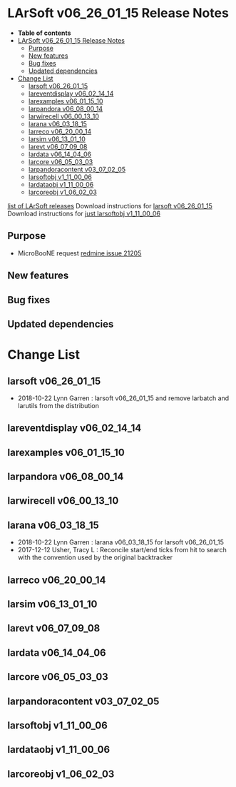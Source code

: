 LArSoft v06_26_01_15 Release Notes
=============================================================================

-   **Table of contents**
-   [LArSoft v06_26_01_15 Release Notes](#LArSoft-v06_26_01_15-Release-Notes)
    -   [Purpose](#Purpose)
    -   [New features](#New-features)
    -   [Bug fixes](#Bug-fixes)
    -   [Updated dependencies](#Updated-dependencies)
-   [Change List](#Change-List)
    -   [larsoft v06_26_01_15](#larsoft-v06_26_01_15)
    -   [lareventdisplay v06_02_14_14](#lareventdisplay-v06_02_14_14)
    -   [larexamples v06_01_15_10](#larexamples-v06_01_15_10)
    -   [larpandora v06_08_00_14](#larpandora-v06_08_00_14)
    -   [larwirecell v06_00_13_10](#larwirecell-v06_00_13_10)
    -   [larana v06_03_18_15](#larana-v06_03_18_15)
    -   [larreco v06_20_00_14](#larreco-v06_20_00_14)
    -   [larsim v06_13_01_10](#larsim-v06_13_01_10)
    -   [larevt v06_07_09_08](#larevt-v06_07_09_08)
    -   [lardata v06_14_04_06](#lardata-v06_14_04_06)
    -   [larcore v06_05_03_03](#larcore-v06_05_03_03)
    -   [larpandoracontent v03_07_02_05](#larpandoracontent-v03_07_02_05)
    -   [larsoftobj v1_11_00_06](#larsoftobj-v1_11_00_06)
    -   [lardataobj v1_11_00_06](#lardataobj-v1_11_00_06)
    -   [larcoreobj v1_06_02_03](#larcoreobj-v1_06_02_03)

[list of LArSoft releases](LArSoft_release_list)
Download instructions for [larsoft v06_26_01_15](http://scisoft.fnal.gov/scisoft/bundles/larsoft/v06_26_01_15/larsoft-v06_26_01_15.html)
Download instructions for [just larsoftobj v1_11_00_06](http://scisoft.fnal.gov/scisoft/bundles/larsoftobj/v1_11_00_06/larsoftobj-v1_11_00_06.html)

Purpose
--------------------

-   MicroBooNE request [redmine issue 21205](https://cdcvs.fnal.gov/redmine/issues/21205)

New features
------------------------------

Bug fixes
------------------------

Updated dependencies
----------------------------------------------

Change List
============================

larsoft v06_26_01_15
-------------------------------------------------

-   2018-10-22 Lynn Garren : larsoft v06_26_01_15 and remove larbatch and larutils from the distribution

lareventdisplay v06_02_14_14
-----------------------------------------------------------------

larexamples v06_01_15_10
---------------------------------------------------------

larpandora v06_08_00_14
-------------------------------------------------------

larwirecell v06_00_13_10
---------------------------------------------------------

larana v06_03_18_15
-----------------------------------------------

-   2018-10-22 Lynn Garren : larana v06_03_18_15 for larsoft v06_26_01_15
-   2017-12-12 Usher, Tracy L : Reconcile start/end ticks from hit to search with the convention used by the original backtracker

larreco v06_20_00_14
-------------------------------------------------

larsim v06_13_01_10
-----------------------------------------------

larevt v06_07_09_08
-----------------------------------------------

lardata v06_14_04_06
-------------------------------------------------

larcore v06_05_03_03
-------------------------------------------------

larpandoracontent v03_07_02_05
---------------------------------------------------------------------

larsoftobj v1_11_00_06
-----------------------------------------------------

lardataobj v1_11_00_06
-----------------------------------------------------

larcoreobj v1_06_02_03
-----------------------------------------------------
